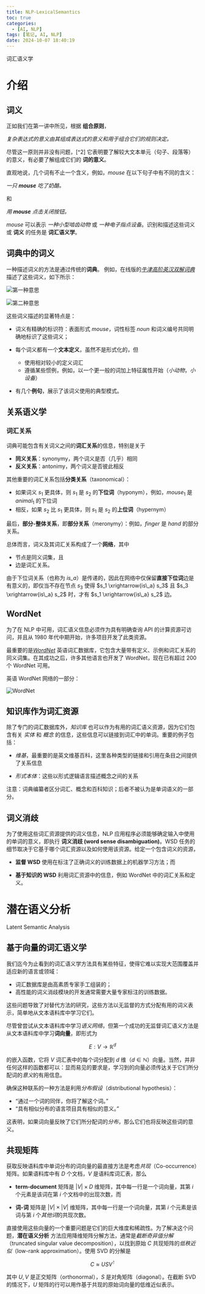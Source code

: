 ```yaml
---
title: NLP-LexicalSemantics
toc: true
categories:
  - [AI, NLP]
tags: [笔记, AI, NLP]
date: 2024-10-07 18:40:19
---
```


词汇语义学

<!-- more -->

# 介绍

## 词义

正如我们在第一讲中所见，根据 **组合原则**，

*复杂表达式的意义由其组成表达式的意义和用于组合它们的规则决定。*

尽管这一原则并非没有问题，[^2] 它表明要了解较大文本单元（句子、段落等）的意义，有必要了解组成它们的 **词的意义**。

直观地说，几个词有不止一个含义，例如，*mouse* 在以下句子中有不同的含义：

*一只 **mouse** 吃了奶酪。*

和

*用 **mouse** 点击关闭按钮。*

*mouse* 可以表示 *一种小型啮齿动物* 或 *一种电子指点设备*。识别和描述这些词义或 **词义** 的任务是 **词汇语义学**。

## 词典中的词义

一种描述词义的方法是通过传统的**词典**。
例如，在线版的[*牛津高阶英汉双解词典*](https://www.oxfordlearnersdictionaries.com/definition/english/mouse_1?q=mouse) 描述了这些词义，如下所示：

![第一种意思](oald_mouse1.jpg)

![第二种意思](oald_mouse2.jpg)

这些词义描述的显著特点是：

- 词义有精确的标识符：表面形式 *mouse*，词性标签 *noun* 和词义编号共同明确地标识了这些词义；

- 每个词义都有一个**文本定义**，虽然不是形式化的，但

  - 使用相对较小的定义词汇
  - 遵循某些惯例，例如，以一个更一般的词加上特征属性开始（*小动物*，*小设备*）

- 有几个**例句**，展示了该词义使用的典型模式。

## 关系语义学

### 词汇关系

词典可能包含有关词义之间的**词汇关系**的信息，特别是关于

- **同义关系**：synonymy，两个词义是否（几乎）相同
- **反义关系**：antonimy，两个词义是否彼此相反

其他重要的词汇关系包括**分类关系**（taxonomical）：

- 如果词义 $s_1$ 更具体，则 $s_1$ 是 $s_2$ 的**下位词**（hyponym），例如，$mouse_1$ 是 $animal_1$ 的下位词
- 相反，如果 $s_2$ 比 $s_1$ 更具体，则 $s_1$ 是 $s_2$ 的**上位词**（hypernym）

最后，**部分-整体关系**，即**部分关系**（meronymy）：例如，*finger* 是 *hand* 的部分关系。

总体而言，词义及其词汇关系构成了一个**网络**，其中

- 节点是同义词集，且
- 边是词汇关系。

由于下位词关系（也称为 *is_a*）是传递的，因此在网络中仅保留**直接下位词**边是有意义的，即仅当不存在节点 $s_3$ 使得 $s_1 \xrightarrow{is\_a} s_3$ 且 $s_3 \xrightarrow{is\_a} s_2$ 时，才有 $s_1 \xrightarrow{is\_a} s_2$ 边。

## WordNet

为了在 NLP 中可用，词汇语义信息必须作为具有明确查询 API 的计算资源可访问，并且从 1980 年代中期开始，许多项目开发了此类资源。

最重要的是[*WordNet*](https://wordnet.princeton.edu/) 英语词汇数据库，它包含大量带有定义、示例和词汇关系的同义词集。在其成功之后，许多其他语言也开发了 WordNet，现在已有超过 200 个 WordNet 可用。

英语 WordNet 网络的一部分：

![WordNet](wn.jpg)

## 知识库作为词汇资源

除了专门的词汇数据库外，*知识库* 也可以作为有用的词汇语义资源，因为它们包含有关 *实体* 和 *概念* 的信息，这些信息可以链接到词汇中的单词。重要的例子包括：

- *维基*，最重要的是英文维基百科，这里各种类型的链接和引用在条目之间提供了关系信息

- *形式本体*：这些以形式逻辑语言描述概念之间的关系

注意：词典编纂者区分词汇、概念和百科知识；后者不被认为是单词语义的一部分。

## 词义消歧

为了使用这些词汇资源提供的词义信息，NLP 应用程序必须能够确定输入中使用的单词的意义，即执行 **词义消歧 (word sense disambiguation)**。WSD 任务的细节取决于它基于哪个词汇资源以及如何使用该资源。给定一个包含词义的资源，

- **监督 WSD** 使用在标注了正确词义的训练数据上的机器学习方法；而

- **基于知识的 WSD** 利用词汇资源中的信息，例如 WordNet 中的词汇关系和定义。

# 潜在语义分析

Latent Semantic Analysis

## 基于向量的词汇语义学

我们迄今为止看到的词汇语义学方法具有某些特征，使得它难以实现大范围覆盖并适应新的语言或领域：

- 词汇数据库是由高素质专家手工组装的；
- 高性能的词义消歧模块的开发通常需要大量专家标注的训练数据。

这些问题导致了对替代方法的研究，这些方法以无监督的方式分配有用的词义表示，简单地从文本语料库中学习它们。

尽管曾尝试从文本语料库中学习*语义网络*，但第一个成功的无监督词汇语义方法是从文本语料库中学习**词向量**，即形式为

$$E: V \rightarrow \mathbb{R}^d$$

的嵌入函数，它将 $V$ 词汇表中的每个词分配到 $d$ 维（$d\in \mathbb N$）向量。当然，并非任何这样的函数都可以：显而易见的要求是，学习到的向量必须传达关于它们所分配词的*意义*的有用信息。

确保这种联系的一种方法是利用*分布假设*（distributional hypothesis）：

- “通过一个词的同伴，你将了解这个词。”
- “具有相似分布的语言项目具有相似的意义。”

这表明，如果词向量反映了它们所分配词的*分布*，那么它们也将反映这些词的意义。

## 共现矩阵

获取反映语料库中单词分布的词向量的最直接方法是考虑*共现*（Co-occurrence）矩阵。如果语料库中有 $D$ 个文档，$V$ 是语料库词汇表，那么

- **term-document** 矩阵是 $|V|\times D$ 维矩阵，其中每一行是一个词向量，其第 $i$ 个元素是该词在第 $i$ 个文档中的出现次数，而

- **词-词** 矩阵是 $|V|\times |V|$ 维矩阵，其中每一行是一个词向量，其第 $i$ 个元素是该词与第 $i$ 个*其他词*的共现次数。

直接使用这些向量的一个重要问题是它们的巨大维度和稀疏性。为了解决这个问题，**潜在语义分析** 方法应用降维矩阵分解方法，通常是*截断奇异值分解*（truncated singular value decomposition），以找到原始 $C$ 共现矩阵的*低秩近似*（low-rank approximation）。使用 SVD 的分解是

$$C \approx USV^\intercal$$

其中 $U,V$ 是正交矩阵（orthonormal），$S$ 是对角矩阵（diagonal）。在截断 SVD 的情况下，$U$ 矩阵的行可以用作基于共现的原始词向量的低维近似表示。
